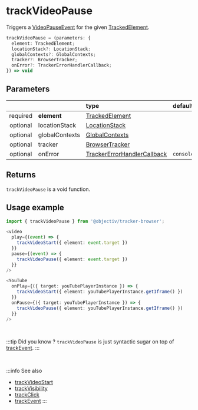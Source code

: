 # trackVideoPause

Triggers a [VideoPauseEvent](/taxonomy/reference/events/VideoPauseEvent.md) for the given [TrackedElement](/tracking/api-reference/definitions/TrackedElement.md).

```typescript
trackVideoPause = (parameters: {
  element: TrackedElement;
  locationStack?: LocationStack;
  globalContexts?: GlobalContexts;
  tracker?: BrowserTracker;
  onError?: TrackerErrorHandlerCallback;
}) => void
```

## Parameters
|          |             | type                                                                                                                                                     | default value
| :-:      | :--         | :--                                                                                                                                                      | :--           
| required | **element**    | [TrackedElement](/tracking/api-reference/definitions/TrackedElement.md)                           |
| optional | locationStack  | [LocationStack](/tracking/api-reference/core/LocationStack.md)                                    |
| optional | globalContexts | [GlobalContexts](/tracking/api-reference/core/GlobalContexts.md)                                  |
| optional | tracker        | [BrowserTracker](/tracking/api-reference/general/BrowserTracker.md)                               |
| optional | onError        | [TrackerErrorHandlerCallback](/tracking/api-reference/definitions/TrackerErrorHandlerCallback.md) | `console.error`

## Returns
`trackVideoPause` is a void function.

## Usage example

```typescript jsx
import { trackVideoPause } from '@objectiv/tracker-browser';
```

```typescript jsx
<video
  play={(event) => {
    trackVideoStart({ element: event.target })
  }}
  pause={(event) => {
    trackVideoPause({ element: event.target })
  }}
/>
```

```typescript jsx
<YouTube
  onPlay={({ target: youTubePlayerInstance }) => {
    trackVideoStart({ element: youTubePlayerInstance.getIframe() })
  }}
  onPause={({ target: youTubePlayerInstance }) => {
    trackVideoPause({ element: youTubePlayerInstance.getIframe() })
  }}
/>
```

<br />

:::tip Did you know ?
`trackVideoPause` is just syntactic sugar on top of [trackEvent](/tracking/api-reference/eventTrackers/trackEvent.md).
:::

<br />

:::info See also
- [trackVideoStart](/tracking/api-reference/eventTrackers/trackVideoStart.md)
- [trackVisibility](/tracking/api-reference/eventTrackers/trackVisibility.md)
- [trackClick](/tracking/api-reference/eventTrackers/trackClick.md)
- [trackEvent](/tracking/api-reference/eventTrackers/trackEvent.md)
:::
